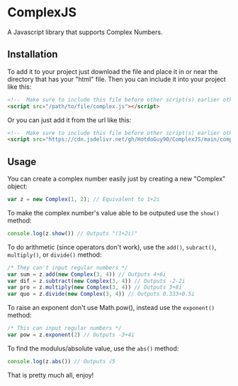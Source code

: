 # ComplexJS
A Javascript library that supports Complex Numbers.

## Installation
To add it to your project just download the file and place it in or near the directory that has your "html" file. Then you can include it into your project like this:

```html
<!--  Make sure to include this file before other script(s) earlier otherwise it/they won't have the ComplexJS library -->
<script src="/path/to/file/complex.js"></script>
```

Or you can just add it from the url like this:

```html
<!--  Make sure to include this file before other script(s) earlier otherwise it/they won't have the ComplexJS library -->
<script src="https://cdn.jsdelivr.net/gh/HotdoGuy90/ComplexJS/main/complex.js"></script>
```

## Usage
You can create a complex number easily just by creating a new "Complex" object:

```javascript
var z = new Complex(1, 2); // Equivalent to 1+2i
```

To make the complex number's value able to be outputed use the `show()` method:

```javascript
console.log(z.show()) // Outputs "(1+2i)"
```

To do arithmetic (since operators don't work), use the `add()`, `subract()`, `multiply()`, or `divide()` method:

```javascript
/* They can't input regular numbers */
var sum = z.add(new Complex(3, 4)) // Outputs 4+6i
var dif = z.subtract(new Complex(3, 4)) // Outputs -2-2i
var pro = z.multiply(new Complex(3, 4)) // Outputs 3+8i
var quo = z.divide(new Complex(3, 4)) // Outputs 0.333+0.5i
```

To raise an exponent don't use Math.pow(), instead use the `exponent()` method:

```javascript
/* This can input regular numbers */
var pow = z.exponent(2) // Outputs -3+4i
```

To find the modulus/absolute value, use the `abs()` method:

```javascript
console.log(z.abs()) // Outputs √5
```

That is pretty much all, enjoy!
